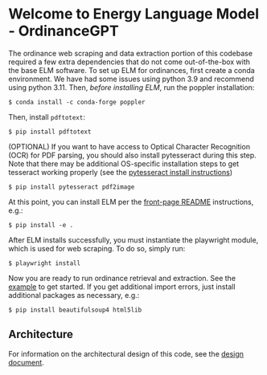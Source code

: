 # Welcome to Energy Language Model - OrdinanceGPT

The ordinance web scraping and data extraction portion of this codebase
required a few extra dependencies that do not come out-of-the-box with the base
ELM software. To set up ELM for ordinances, first create a conda environment.
We have had some issues using python 3.9 and recommend using python 3.11. Then,
_before installing ELM_, run the poppler installation:

    $ conda install -c conda-forge poppler

Then, install `pdftotext`:

    $ pip install pdftotext

(OPTIONAL) If you want to have access to Optical Character Recognition (OCR) for PDF parsing, you should also install pytesseract during this step. Note that there may be additional OS-specific installation steps to get tesseract working properly (see the [pytesseract install instructions](https://pypi.org/project/pytesseract/))

    $ pip install pytesseract pdf2image

At this point, you can install ELM per the [front-page README](https://github.com/NREL/elm/blob/main/README.rst) instructions, e.g.:

    $ pip install -e .

After ELM installs successfully, you must instantiate the playwright module, which is used for web scraping.
To do so, simply run:

    $ playwright install

Now you are ready to run ordinance retrieval and extraction. See the [example](https://github.com/NREL/elm/blob/main/examples/ordinance_gpt/README.rst) to get started. If you get additional import errors, just install additional packages as necessary, e.g.:

    $ pip install beautifulsoup4 html5lib


## Architecture

For information on the architectural design of this code, see the [design document](https://nrel.github.io/elm/dev/ords_architecture.html).
